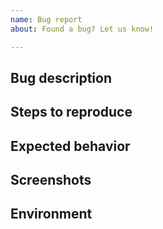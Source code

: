 ```yaml
---
name: Bug report
about: Found a bug? Let us know!

---
```


## Bug description 
<!-- A clear and concise description of what the bug is. -->

## Steps to reproduce
<!-- Where did you encounter the bug? -->
<!-- What code caused the bug to appear? -->

## Expected behavior
<!-- A clear and concise description of what you expected to happen. -->

## Screenshots
<!-- If applicable, add screenshots to help explain your problem. -->

## Environment
<!-- Provide some information about your OS, Browser or mobile device (if applicable). -->
